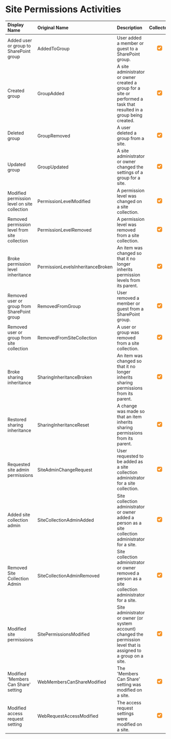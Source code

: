 # Site Permissions Activities

| Display Name | Original Name | Description | Collected |
| :--- | :--- | :--- | :---: |
| Added user or group to SharePoint group | AddedToGroup | User added a member or guest to a SharePoint group. | ![](../../.gitbook/assets/checked.png) |
| Created group | GroupAdded | A site administrator or owner created a group for a site or performed a task that resulted in a group being created. | ![](../../.gitbook/assets/checked.png) |
| Deleted group | GroupRemoved | A user deleted a group from a site. | ![](../../.gitbook/assets/checked.png) |
| Updated group | GroupUpdated | A site administrator or owner changed the settings of a group for a site. | ![](../../.gitbook/assets/checked.png) |
| Modified permission level on site collection | PermissionLevelModified | A permission level was changed on a site collection. | ![](../../.gitbook/assets/checked.png) |
| Removed permission level from site collection | PermissionLevelRemoved | A permission level was removed from a site collection. | ![](../../.gitbook/assets/checked.png) |
| Broke permission level inheritance | PermissionLevelsInheritanceBroken | An item was changed so that it no longer inherits permission levels from its parent. | ![](../../.gitbook/assets/checked.png) |
| Removed user or group from SharePoint group | RemovedFromGroup | User removed a member or guest from a SharePoint group. | ![](../../.gitbook/assets/checked.png) |
| Removed user or group from site collection | RemovedFromSiteCollection | A user or group was removed from a site collection. | ![](../../.gitbook/assets/checked.png) |
| Broke sharing inheritance | SharingInheritanceBroken | An item was changed so that it no longer inherits sharing permissions from its parent. | ![](../../.gitbook/assets/checked.png) |
| Restored sharing inheritance | SharingInheritanceReset | A change was made so that an item inherits sharing permissions from its parent. | ![](../../.gitbook/assets/checked.png) |
| Requested site admin permissions | SiteAdminChangeRequest | User requested to be added as a site collection administrator for a site collection. | ![](../../.gitbook/assets/checked.png) |
| Added site collection admin | SiteCollectionAdminAdded | Site collection administrator or owner added a person as a site collection administrator for a site. | ![](../../.gitbook/assets/checked.png) |
| Removed Site Collection Admin | SiteCollectionAdminRemoved | Site collection administrator or owner removed a person as a site collection administrator for a site. | ![](../../.gitbook/assets/checked.png) |
| Modified site permissions | SitePermissionsModified | Site administrator or owner \(or system account\) changed the permission level that is assigned to a group on a site. | ![](../../.gitbook/assets/checked.png) |
| Modified 'Members Can Share' setting | WebMembersCanShareModified | The 'Members Can Share' setting was modified on a site. | ![](../../.gitbook/assets/checked.png) |
| Modified access request setting | WebRequestAccessModified | The access request settings were modified on a site. | ![](../../.gitbook/assets/checked.png) |

